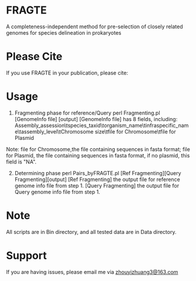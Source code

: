 # FRAGTE
A completeness-independent method for pre-selection of closely related genomes for species delineation in prokaryotes

# Please Cite
If you use FRAGTE in your publication, please cite: 

# Usage
1. Fragmenting phase for reference/Query 
perl Fragmenting.pl [GenomeInfo file] [output]
[GenomeInfo file] has 8 fields, including:
Assembly_assession\tspecies_taxid\torganism_name\tinfraspecific_name\tassembly_level\tChromosome size\tfile for Chromosome\tfile for Plasmid

 Note: file for Chromosome,the file containing sequences in fasta format; file for Plasmid, the file containing sequences in fasta format, if no plasmid, this field is "NA".

2. Determining phase
perl Pairs_byFRAGTE.pl [Ref Fragmenting][Query Fragmenting][output]
[Ref Fragmenting] the output file for reference genome info file from step 1.
[Query Fragmenting] the output file for Query genome info file from step 1.

# Note
All scripts are in Bin directory, and all tested data are in Data directory.

# Support
If you are having issues, please email me via zhouyizhuang3@163.com
